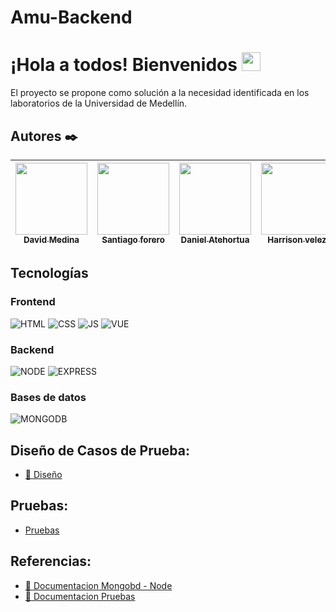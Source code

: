 # Amu-Backend

# **¡Hola a todos! Bienvenidos** <img src="https://raw.githubusercontent.com/MartinHeinz/MartinHeinz/master/wave.gif" width="30px">

El proyecto se propone como solución a la necesidad identificada en los laboratorios de la Universidad de Medellín.

## Autores ✒️


| [<img src="https://avatars.githubusercontent.com/u/53974843?v=4" width=115><br><sub>David Medina</sub>](https://github.com/DavidMedinaO) | [<img src="https://avatars.githubusercontent.com/u/60439694?s=400&u=c9adea273f4f009648d2f8a116eb4bb3c60c8d77&v=4" width=115><br><sub>Santiago forero</sub>](https://github.com/forero-kun) |  [<img src="https://avatars.githubusercontent.com/u/61246635?v=4" width=115><br><sub>Daniel Atehortua</sub>](https://github.com/Jatez) |   [<img src="https://avatars.githubusercontent.com/u/61894194?v=4" width=115><br><sub>Harrison velez</sub>](https://github.com/HarryKill2001) |
| :---: | :---: | :---: | :---: |

## **Tecnologías**

### Frontend

![HTML](https://img.shields.io/badge/HTML5-E34F26?style=for-the-badge&logo=html5&logoColor=white)
![CSS](https://img.shields.io/badge/CSS3-1572B6?style=for-the-badge&logo=css3&logoColor=white)
![JS](https://img.shields.io/badge/JavaScript-F7DF1E?style=for-the-badge&logo=javascript&logoColor=black)
![VUE](https://img.shields.io/badge/Vue.js-35495E?style=for-the-badge&logo=vuedotjs&logoColor=4FC08D)



### Backend

![NODE](https://img.shields.io/badge/Node.js-43853D?style=for-the-badge&logo=node.js&logoColor=white)
![EXPRESS](https://img.shields.io/badge/Express.js-404D59?style=for-the-badge)

### Bases de datos

![MONGODB](https://img.shields.io/badge/MongoDB-4EA94B?style=for-the-badge&logo=mongodb&logoColor=white)

## **Diseño de Casos de Prueba**:
- [🔭 Diseño](https://docs.google.com/spreadsheets/d/1xnsxrPEcx1vGdrFHuL2r-OuPf9q6fyJmAvupIG_XANY/edit?usp=sharing)

## **Pruebas**:
- [Pruebas](https://drive.google.com/file/d/1Sr9G6vMWE73vEnuoM7WqQVxbEild2aEn/view?usp=sharing)

## **Referencias**:
- [🔧 Documentacion Mongobd - Node](https://www.freecodecamp.org/news/build-a-restful-api-using-node-express-and-mongodb/)
- [🚀 Documentacion Pruebas](https://www.paradigmadigital.com/dev/testeando-javascript-mocha-chai/)







